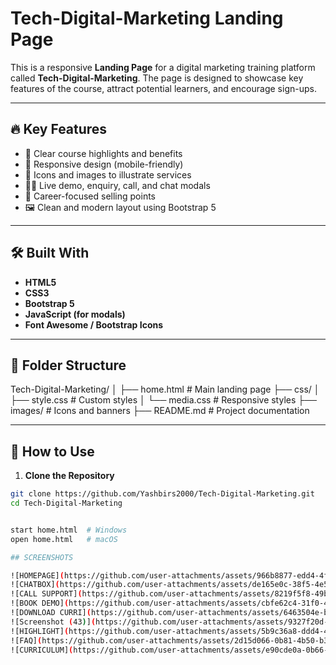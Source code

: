 
# Tech-Digital-Marketing Landing Page

This is a responsive **Landing Page** for a digital marketing training platform called **Tech-Digital-Marketing**. The page is designed to showcase key features of the course, attract potential learners, and encourage sign-ups.

---

## 🔥 Key Features

- 🎯 Clear course highlights and benefits
- 📱 Responsive design (mobile-friendly)
- 📸 Icons and images to illustrate services
- 🧑‍🏫 Live demo, enquiry, call, and chat modals
- 💼 Career-focused selling points
- 🖼️ Clean and modern layout using Bootstrap 5

---

## 🛠️ Built With

- **HTML5**
- **CSS3**
- **Bootstrap 5**
- **JavaScript (for modals)**
- **Font Awesome / Bootstrap Icons**

---

## 📁 Folder Structure
Tech-Digital-Marketing/
│
├── home.html # Main landing page
├── css/
│ ├── style.css # Custom styles
│ └── media.css # Responsive styles
├── images/ # Icons and banners
├── README.md # Project documentation

---

## 🚀 How to Use

1. **Clone the Repository**

```bash
git clone https://github.com/Yashbirs2000/Tech-Digital-Marketing.git
cd Tech-Digital-Marketing


start home.html  # Windows
open home.html   # macOS

## SCREENSHOTS

![HOMEPAGE](https://github.com/user-attachments/assets/966b8877-edd4-4f46-80e4-de9614c673ff)
![CHATBOX](https://github.com/user-attachments/assets/de165e0c-38f5-4e50-b01a-25d41bebf2a0)
![CALL SUPPORT](https://github.com/user-attachments/assets/8219f5f8-49b1-459b-9704-3cea66494ea2)
![BOOK DEMO](https://github.com/user-attachments/assets/cbfe62c4-31f0-48e2-89ea-5990e8a48bf6)
![DOWNLOAD CURRI](https://github.com/user-attachments/assets/6463504e-b59c-4551-b75f-9a46dcae774d)
![Screenshot (43)](https://github.com/user-attachments/assets/9327f20d-0806-4cc8-87b4-d24901dad973)
![HIGHLIGHT](https://github.com/user-attachments/assets/5b9c36a8-ddd4-4aad-aa89-9f5c3c492217)
![FAQ](https://github.com/user-attachments/assets/2d15d066-0b81-4b50-b3db-0398c9662eeb)
![CURRICULUM](https://github.com/user-attachments/assets/e90cde0a-0b66-47bf-b974-38262e554985)
